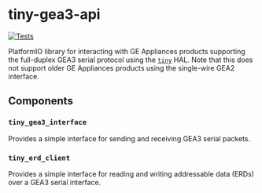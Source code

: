 # tiny-gea3-api
[![Tests](https://github.com/geappliances/tiny-gea3-api/actions/workflows/test.yml/badge.svg)](https://github.com/geappliances/tiny-gea3-api/actions/workflows/test.yml)

PlatformIO library for interacting with GE Appliances products supporting the full-duplex GEA3 serial protocol using the [`tiny`](https://github.com/ryanplusplus/tiny) HAL. Note that this does not support older GE Appliances products using the single-wire GEA2 interface.

## Components
### `tiny_gea3_interface`
Provides a simple interface for sending and receiving GEA3 serial packets.

### `tiny_erd_client`
Provides a simple interface for reading and writing addressable data (ERDs) over a GEA3 serial interface.
